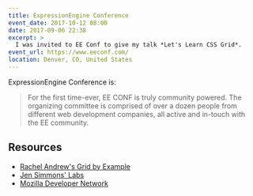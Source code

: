 ```yaml
---
title: ExpressionEngine Conference
event_date: 2017-10-12 08:00
date: 2017-09-06 22:38
excerpt: >
  I was invited to EE Conf to give my talk *Let's Learn CSS Grid*.
event_url: https://www.eeconf.com/
location: Denver, CO, United States
---
```


ExpressionEngine Conference is:

> For the first time-ever, EE CONF is truly community powered. The organizing committee is comprised of over a dozen people from different web development companies, all active and in-touch with the EE community.

## Resources

- [Rachel Andrew's Grid by Example](http://gridbyexample.com/)
- [Jen Simmons' Labs](http://labs.jensimmons.com/)
- [Mozilla Developer Network](https://developer.mozilla.org/en-US/)
